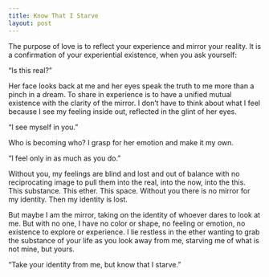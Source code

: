 ```yaml
---
title: Know That I Starve
layout: post
---
```


The purpose of love is to reflect your experience and mirror your reality. It is a confirmation of your experiential existence, when you ask yourself:

“Is this real?”

Her face looks back at me and her eyes speak the truth to me more than a pinch in a dream. To share in experience is to have a unified mutual existence with the clarity of the mirror. I don’t have to think about what I feel because I see my feeling inside out, reflected in the glint of her eyes.

“I see myself in you.”

Who is becoming who? I grasp for her emotion and make it my own.

“I feel only in as much as you do.”

Without you, my feelings are blind and lost and out of balance with no reciprocating image to pull them into the real, into the now, into the this. This substance. This ether. This space. Without you there is no mirror for my identity. Then my identity is lost.

But maybe I am the mirror, taking on the identity of whoever dares to look at me. But with no one, I have no color or shape, no feeling or emotion, no existence to explore or experience. I lie restless in the ether wanting to grab the substance of your life as you look away from me, starving me of what is not mine, but yours.

“Take your identity from me, but know that I starve.”
